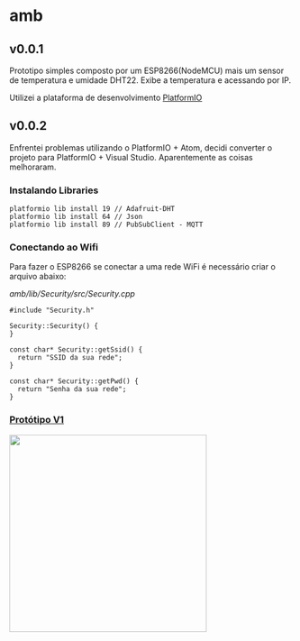# amb

## v0.0.1

Prototipo  simples composto por um ESP8266(NodeMCU) mais um sensor de temperatura e umidade DHT22. Exibe a temperatura e acessando por IP.

Utilizei a plataforma de desenvolvimento [PlatformIO](http://platformio.org/)

## v0.0.2

Enfrentei problemas utilizando o PlatformIO + Atom, decidi converter o projeto para PlatformIO + Visual Studio. Aparentemente as coisas melhoraram.

### Instalando Libraries

```
platformio lib install 19 // Adafruit-DHT
platformio lib install 64 // Json
platformio lib install 89 // PubSubClient - MQTT
```

### Conectando ao Wifi

Para fazer o ESP8266 se conectar a uma rede WiFi é necessário criar o arquivo abaixo:

*amb/lib/Security/src/Security.cpp*

```
#include "Security.h"

Security::Security() {
}

const char* Security::getSsid() {
  return "SSID da sua rede";
}

const char* Security::getPwd() {
  return "Senha da sua rede";
}
```

### [Protótipo V1](http://fritzing.org/projects/amb-prototype-1)

<img src="http://fritzing.org/media/fritzing-repo/projects/a/amb-prototype-1/images/amb.png" width="350">
